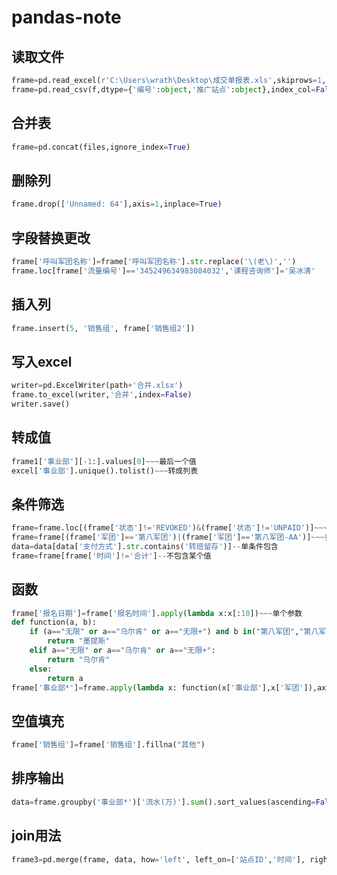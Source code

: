 # pandas-note

## 读取文件
```python
frame=pd.read_excel(r'C:\Users\wrath\Desktop\成交单报表.xls',skiprows=1,dtype={'流量编号':object})
frame=pd.read_csv(f,dtype={'编号':object,'推广站点':object},index_col=False)
```
## 合并表
```python
frame=pd.concat(files,ignore_index=True)
```
## 删除列
```python
frame.drop(['Unnamed: 64'],axis=1,inplace=True)
```
## 字段替换更改
```python
frame['呼叫军团名称']=frame['呼叫军团名称'].str.replace('\(老\)','')
frame.loc[frame['流量编号']=='345249634983084032','课程咨询师']='吴冰清'
```
## 插入列
```python
frame.insert(5, '销售组', frame['销售组2'])
```
## 写入excel
```python
writer=pd.ExcelWriter(path+'合并.xlsx')
frame.to_excel(writer,'合并',index=False)
writer.save()
```
## 转成值
```python
frame1['事业部'][-1:].values[0]~~~最后一个值
excel['事业部'].unique().tolist()~~~转成列表
```
## 条件筛选
```python
frame=frame.loc[(frame['状态']!='REVOKED')&(frame['状态']!='UNPAID')]~~~多条件合
frame=frame[(frame['军团']=='第八军团')|(frame['军团']=='第八军团-AA')]~~~多条件或
data=data[data['支付方式'].str.contains('转班留存')]--单条件包含
frame=frame[frame['时间']!='合计']--不包含某个值
```
## 函数
```python
frame['报名日期']=frame['报名时间'].apply(lambda x:x[:10])~~~单个参数
def function(a, b):
    if (a=="无限" or a=="乌尔肯" or a=="无限+") and b in("第八军团","第八军团-AA","第八军团-AA(老)","第八军团-A","第十五军团-A0","第十三军团","原第十三军团","第三十四军团","第四十一孵化器","第五十九孵化器","第三十孵化器","第二十三孵化器","D105孵化器"):
        return "墨提斯"
    elif a=="无限" or a=="乌尔肯" or a=="无限+":
        return "乌尔肯"
    else:
        return a
frame['事业部*']=frame.apply(lambda x: function(x['事业部'],x['军团']),axis=1)~~~多个参数
```
## 空值填充
```python
frame['销售组']=frame['销售组'].fillna("其他")
```
## 排序输出
```python
data=frame.groupby('事业部*')['流水(万)'].sum().sort_values(ascending=False).round(1)
```
## join用法
```python
frame3=pd.merge(frame, data, how='left', left_on=['站点ID','时间'], right_on=['站点ID','报名日期'])
```
